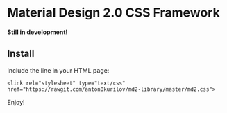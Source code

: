# Material Design 2.0 CSS Framework
**Still in development!**
## Install

Include the line in your HTML page:
```
<link rel="stylesheet" type="text/css" href="https://rawgit.com/anton0kurilov/md2-library/master/md2.css">
```
Enjoy!
